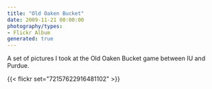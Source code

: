 ```yaml
---
title: "Old Oaken Bucket"
date: 2009-11-21 00:00:00
photography/types:
- Flickr Album
generated: true
---
```

A set of pictures I took at the Old Oaken Bucket game between IU and Purdue.

{{< flickr set="72157622916481102" >}}
